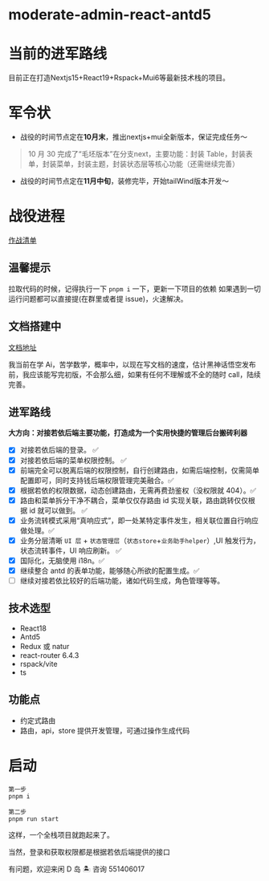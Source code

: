 # moderate-admin-react-antd5
# 当前的进军路线
目前正在打造Nextjs15+React19+Rspack+Mui6等最新技术栈的项目。

# 军令状
- 战役的时间节点定在**10月末**，推出nextjs+mui全新版本，保证完成任务～
> 10 月 30 完成了“毛坯版本”在分支next，主要功能：封装 Table，封装表单，封装菜单，封装主题，封装状态层等核心功能（还需继续完善）

- 战役的时间节点定在**11月中旬**，装修完毕，开始tailWind版本开发～

# 战役进程

[作战清单](https://qw97vheeyb.feishu.cn/base/NK8SbI8GGax6bFsqKDzcUkP7nPl?from=from_copylink)


## 温馨提示

拉取代码的时候，记得执行一下 `pnpm i` 一下，更新一下项目的依赖
如果遇到一切运行问题都可以直接提(在群里或者提 issue)，火速解决。

## 文档搭建中

[文档地址](https://dland-team.github.io/moderate-react-admin/)

我当前在学 Ai，苦学数学，概率中，以现在写文档的速度，估计黑神话悟空发布前，我应该能写完初版，不会那么细，如果有任何不理解或不全的随时 call，陆续完善。

## 进军路线

**大方向：对接若依后端主要功能，打造成为一个实用快捷的管理后台搬砖利器**

-   [x] 对接若依后端的登录。 ✅
-   [x] 对接若依后端的菜单权限控制。 ✅
-   [x] 前端完全可以脱离后端的权限控制，自行创建路由，如需后端控制，仅需简单配置即可，同时支持钱后端权限管理完美融合。✅
-   [x] 根据若依的权限数据，动态创建路由，无需再费劲鉴权（没权限就 404）。✅
-   [x] 路由和菜单拆分干净不耦合，菜单仅仅存路由 id 实现关联，路由跳转仅仅根据 id 就可以做到。 ✅
-   [x] 业务流转模式采用“真响应式”，即一处某特定事件发生，相关联位置自行响应做处理。✅
-   [x] 业务分层清晰 `UI 层` + `状态管理层`（`状态store`+`业务助手helper`）,UI 触发行为，状态流转事件，UI 响应刷新。 ✅
-   [x] 国际化，无脑使用 i18n。✅
-   [x] 继续整合 antd 的表单功能，能够随心所欲的配置生成。✅
-   [ ] 继续对接若依比较好的后端功能，诸如代码生成，角色管理等等。

## 技术选型

-   React18
-   Antd5
-   Redux 或 natur
-   react-router 6.4.3
-   rspack/vite
-   ts

## 功能点

-   约定式路由
-   路由，api，store 提供开发管理，可通过操作生成代码

# 启动

```shell
第一步
pnpm i

第二步
pnpm run start
```

这样，一个全栈项目就跑起来了。

当然，登录和获取权限都是根据若依后端提供的接口

有问题，欢迎来闲 D 岛 🏝️ 咨询 551406017
